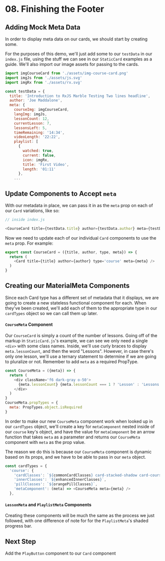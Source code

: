 # 08. Finishing the Footer

## Adding Mock Meta Data
In order to display meta data on our cards, we should start by creating some.

For the purposes of this demo, we'll just add some to our `testData` in our `index.js` file, using the stuff we can see in our `StaticCard` examples as a guide. We'll also import our image assets for passing to the cards.

```javascript
import imgCourseCard from './assets/img-course-card.png'
import imgJs from './assets/js.svg'
import imgRx from './assets/rx.svg'

const testData = {
  title: 'Introduction to RxJS Marble Testing Two lines headline',
  author: 'Joe Maddalone',
  meta: {
    courseImg: imgCourseCard,
    langImg: imgJs,
    lessonCount: 12,
    currentLesson: 7,
    lessonsLeft: 5,
    timeRemaining: '14:34',
    videoLength: '22:22',
    playlist: [
      {
        watched: true,
        current: false,
        icon: imgRx,
        title: 'First Video',
        length: '01:11'
      },
    ...
```

## Update Components to Accept `meta`

With our metadata in place, we can pass it in as the `meta` prop on each of our `Card` variations, like so:

```javascript
// inside index.js

<CourseCard title={testData.title} author={testData.author} meta={testData.meta} />
```

Now we need to update each of our individual `Card` components to use the `meta` prop. For example:
```javascript
export const CourseCard = ({title, author, type, meta}) => {
  return (
    <Card title={title} author={author} type='course' meta={meta} />
  )
}
```

## Creating our MaterialMeta Components
Since each Card type has a different set of metadata that it displays, we are going to create a new stateless functional component for each. When they've been created, we'll add each of them to the appropriate type in our `cardTypes` object so we can call them up later.

#### `CourseMeta` Component
Our `CourseCard` is simply a count of the number of lessons. Going off of the markup in `StaticCard.js`'s example, we can see we only need a single `<div>` with some class names. Inside, we'll use curly braces to display `meta.lessonCount`, and then the word "Lessons". However, in case there's only one lesson, we'll use a ternary statement to determine if we are going to pluralize or not. Remember to add `meta` as a required PropType.

```javascript
const CourseMeta = ({meta}) => {
  return (
    <div className='f6 dark-gray o-50'>
      {meta.lessonCount} {meta.lessonCount === 1 ? 'Lesson' : 'Lessons'}
    </div>
  )
}
CourseMeta.propTypes = {
  meta: PropTypes.object.isRequired
}
```

In order to make our new `CourseMeta` component work when looked up in our `cardTypes` object, we'll create a key for `metaComponent` nested inside of our `course` key's object, and have the value for `metaComponent` be an arrow function that takes `meta` as a parameter and returns our `CourseMeta` component with `meta` as the prop value.

The reason we do this is because our `CourseMeta` component is dynamic based on its props, and we have to be able to pass in our `meta` object.

```javascript
const cardTypes = {
  'course': {
    'cardClasses': `${commonCardClasses} card-stacked-shadow card-course`,
    'innerClasses': `${enhancedInnerClasses}`,
    'pillClasses': `${orangePillClasses}`,
    'metaComponent': (meta) => <CourseMeta meta={meta} />
  },
```

#### `LessonMeta` and `PlaylistMeta` Components
Creating these components will be much the same as the process we just followed, with one difference of note for for the `PlaylistMeta`'s shaded progress bar.



## Next Step
Add the `PlayButton` component to our `Card` component
